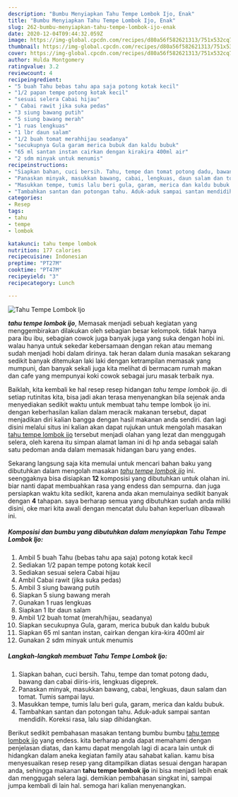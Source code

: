 ```yaml
---
description: "Bumbu Menyiapkan Tahu Tempe Lombok Ijo, Enak"
title: "Bumbu Menyiapkan Tahu Tempe Lombok Ijo, Enak"
slug: 262-bumbu-menyiapkan-tahu-tempe-lombok-ijo-enak
date: 2020-12-04T09:44:32.059Z
image: https://img-global.cpcdn.com/recipes/d80a56f582621313/751x532cq70/tahu-tempe-lombok-ijo-foto-resep-utama.jpg
thumbnail: https://img-global.cpcdn.com/recipes/d80a56f582621313/751x532cq70/tahu-tempe-lombok-ijo-foto-resep-utama.jpg
cover: https://img-global.cpcdn.com/recipes/d80a56f582621313/751x532cq70/tahu-tempe-lombok-ijo-foto-resep-utama.jpg
author: Hulda Montgomery
ratingvalue: 3.2
reviewcount: 4
recipeingredient:
- "5 buah Tahu bebas tahu apa saja potong kotak kecil"
- "1/2 papan tempe potong kotak kecil"
- "sesuai selera Cabai hijau"
- " Cabai rawit jika suka pedas"
- "3 siung bawang putih"
- "5 siung bawang merah"
- "1 ruas lengkuas"
- "1 lbr daun salam"
- "1/2 buah tomat merahhijau seadanya"
- "secukupnya Gula garam merica bubuk dan kaldu bubuk"
- "65 ml santan instan cairkan dengan kirakira 400ml air"
- "2 sdm minyak untuk menumis"
recipeinstructions:
- "Siapkan bahan, cuci bersih. Tahu, tempe dan tomat potong dadu, bawang dan cabai diiris-iris, lengkuas digeprek."
- "Panaskan minyak, masukkan bawang, cabai, lengkuas, daun salam dan tomat. Tumis sampai layu."
- "Masukkan tempe, tumis lalu beri gula, garam, merica dan kaldu bubuk."
- "Tambahkan santan dan potongan tahu. Aduk-aduk sampai santan mendidih. Koreksi rasa, lalu siap dihidangkan."
categories:
- Resep
tags:
- tahu
- tempe
- lombok

katakunci: tahu tempe lombok 
nutrition: 177 calories
recipecuisine: Indonesian
preptime: "PT27M"
cooktime: "PT47M"
recipeyield: "3"
recipecategory: Lunch

---
```



![Tahu Tempe Lombok Ijo](https://img-global.cpcdn.com/recipes/d80a56f582621313/751x532cq70/tahu-tempe-lombok-ijo-foto-resep-utama.jpg)

<b><i>tahu tempe lombok ijo</i></b>, Memasak menjadi sebuah kegiatan yang menggembirakan dilakukan oleh sebagian besar kelompok. tidak hanya para ibu ibu, sebagian cowok juga banyak juga yang suka dengan hobi ini. walau hanya untuk sekedar kebersamaan dengan rekan atau memang sudah menjadi hobi dalam dirinya. tak heran dalam dunia masakan sekarang sedikit banyak ditemukan laki laki dengan ketrampilan memasak yang mumpuni, dan banyak sekali juga kita melihat di bermacam rumah makan dan cafe yang mempunyai koki cowok sebagai juru masak terbaik nya.

Baiklah, kita kembali ke hal resep resep hidangan <i>tahu tempe lombok ijo</i>. di setiap rutinitas kita, bisa jadi akan terasa menyenangkan bila sejenak anda menyediakan sedikit waktu untuk membuat tahu tempe lombok ijo ini. dengan keberhasilan kalian dalam meracik makanan tersebut, dapat menjadikan diri kalian bangga dengan hasil makanan anda sendiri. dan lagi disini melalui situs ini kalian akan dapat rujukan untuk mengolah masakan <u>tahu tempe lombok ijo</u> tersebut menjadi olahan yang lezat dan menggugah selera, oleh karena itu simpan alamat laman ini di hp anda sebagai salah satu pedoman anda dalam memasak hidangan baru yang endes.




Sekarang langsung saja kita memulai untuk mencari bahan baku yang dibutuhkan dalam mengolah masakan <u><i>tahu tempe lombok ijo</i></u> ini. seenggaknya bisa disiapkan <b>12</b> komposisi yang dibutuhkan untuk olahan ini. biar nanti dapat membuahkan rasa yang endess dan sempurna. dan juga persiapkan waktu kita sedikit, karena anda akan memulainya sedikit banyak dengan <b>4</b> tahapan. saya berharap semua yang dibutuhkan sudah anda miliki disini, oke mari kita awali dengan mencatat dulu bahan keperluan dibawah ini.

<!--inarticleads1-->

##### Komposisi dan bumbu yang dibutuhkan dalam menyiapkan Tahu Tempe Lombok Ijo:

1. Ambil 5 buah Tahu (bebas tahu apa saja) potong kotak kecil
1. Sediakan 1/2 papan tempe potong kotak kecil
1. Sediakan sesuai selera Cabai hijau
1. Ambil  Cabai rawit (jika suka pedas)
1. Ambil 3 siung bawang putih
1. Siapkan 5 siung bawang merah
1. Gunakan 1 ruas lengkuas
1. Siapkan 1 lbr daun salam
1. Ambil 1/2 buah tomat (merah/hijau, seadanya)
1. Siapkan secukupnya Gula, garam, merica bubuk dan kaldu bubuk
1. Siapkan 65 ml santan instan, cairkan dengan kira-kira 400ml air
1. Gunakan 2 sdm minyak untuk menumis




<!--inarticleads2-->

##### Langkah-langkah membuat Tahu Tempe Lombok Ijo:

1. Siapkan bahan, cuci bersih. Tahu, tempe dan tomat potong dadu, bawang dan cabai diiris-iris, lengkuas digeprek.
1. Panaskan minyak, masukkan bawang, cabai, lengkuas, daun salam dan tomat. Tumis sampai layu.
1. Masukkan tempe, tumis lalu beri gula, garam, merica dan kaldu bubuk.
1. Tambahkan santan dan potongan tahu. Aduk-aduk sampai santan mendidih. Koreksi rasa, lalu siap dihidangkan.




Berikut sedikit pembahasan masakan tentang bumbu bumbu <u>tahu tempe lombok ijo</u> yang endess. kita berharap anda dapat memahami dengan penjelasan diatas, dan kamu dapat mengolah lagi di acara lain untuk di hidangkan dalam aneka kegiatan family atau sahabat kalian. kamu bisa menyesuaikan resep resep yang ditampilkan diatas sesuai dengan harapan anda, sehingga makanan <b>tahu tempe lombok ijo</b> ini bisa menjadi lebih enak dan menggugah selera lagi. demikian pembahasan singkat ini, sampai jumpa kembali di lain hal. semoga hari kalian menyenangkan.

